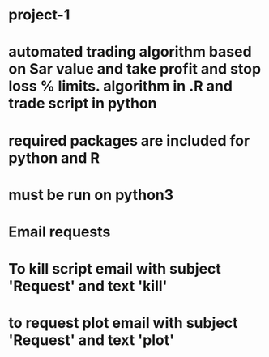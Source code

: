 # project-1

# automated trading algorithm based on Sar value and take profit and stop loss % limits.  algorithm in .R and trade script in python

# required packages are included for python and R

# must be run on python3

# Email requests
# To kill script email with subject 'Request' and text 'kill'
# to request plot email with subject 'Request' and text 'plot'
